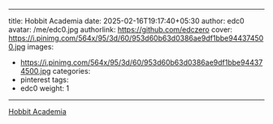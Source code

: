 
---
title: Hobbit Academia
date: 2025-02-16T19:17:40+05:30
author: edc0
avatar: /me/edc0.jpg
authorlink: https://github.com/edczero
cover: https://i.pinimg.com/564x/95/3d/60/953d60b63d0386ae9df1bbe944374500.jpg
images:
   - https://i.pinimg.com/564x/95/3d/60/953d60b63d0386ae9df1bbe944374500.jpg
categories:
  - pinterest
tags:
  - edc0
weight: 1
---

<!--more-->

[Hobbit Academia](https://in.pinterest.com/pin/91901648640160344/)

	